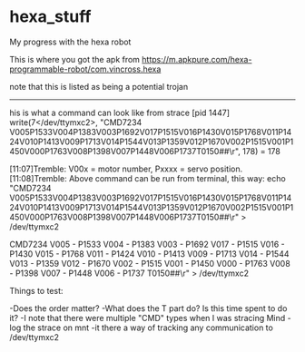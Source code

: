 # hexa_stuff
My progress with the hexa robot


This is where you got the apk from
https://m.apkpure.com/hexa-programmable-robot/com.vincross.hexa

note that this is listed as being a potential trojan


---------


his is what a command can look like from strace [pid  1447] write(7</dev/ttymxc2>, "CMD7234 V005P1533V004P1383V003P1692V017P1515V016P1430V015P1768V011P1424V010P1413V009P1713V014P1544V013P1359V012P1670V002P1515V001P1450V000P1763V008P1398V007P1448V006P1737T0150##\r", 178) = 178


[11:07]Tremble: V00x = motor number, Pxxxx = servo position.
[11:08]Tremble: Above command can be run from terminal, this way: echo "CMD7234 V005P1533V004P1383V003P1692V017P1515V016P1430V015P1768V011P1424V010P1413V009P1713V014P1544V013P1359V012P1670V002P1515V001P1450V000P1763V008P1398V007P1448V006P1737T0150##\r" > /dev/ttymxc2


CMD7234 
V005 - P1533
V004 - P1383
V003 - P1692
V017 - P1515
V016 - P1430
V015 - P1768
V011 - P1424
V010 - P1413
V009 - P1713
V014 - P1544
V013 - P1359
V012 - P1670
V002 - P1515
V001 - P1450
V000 - P1763
V008 - P1398
V007 - P1448
V006 - P1737
T0150##\r" > /dev/ttymxc2


Things to test:

-Does the order matter?
-What does the T part do? Is this time spent to do it?
-I note that there were multiple "CMD" types when I was stracing Mind
-log the strace on mnt
-it there a way of tracking any communication to /dev/ttymxc2
